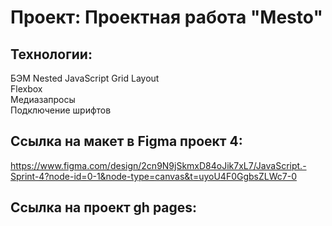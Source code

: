# Проект: **Проектная работа "Mesto"**

## Технологии:
БЭМ Nested 
JavaScript
Grid Layout  
Flexbox  
Медиазапросы  
Подключение шрифтов 

## Ссылка на макет в Figma проект 4:
https://www.figma.com/design/2cn9N9jSkmxD84oJik7xL7/JavaScript.-Sprint-4?node-id=0-1&node-type=canvas&t=uyoU4F0GgbsZLWc7-0

## Ссылка на проект gh pages: